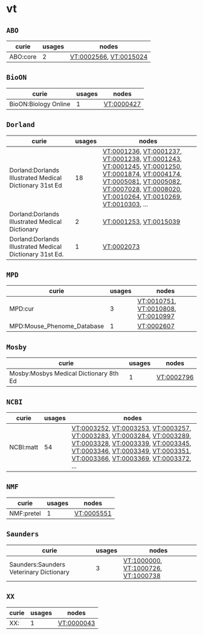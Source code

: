 # vt

## `ABO`

| curie    |   usages | nodes                                                                                            |
|----------|----------|--------------------------------------------------------------------------------------------------|
| ABO:core |        2 | [VT:0002566](https://bioregistry.io/VT:0002566), [VT:0015024](https://bioregistry.io/VT:0015024) |

## `BioON`

| curie                |   usages | nodes                                           |
|----------------------|----------|-------------------------------------------------|
| BioON:Biology Online |        1 | [VT:0000427](https://bioregistry.io/VT:0000427) |

## `Dorland`

| curie                                                    |   usages | nodes                                                                                                                                                                                                                                                                                                                                                                                                                                                                                                                                                                                                                                                                                                                                                              |
|----------------------------------------------------------|----------|--------------------------------------------------------------------------------------------------------------------------------------------------------------------------------------------------------------------------------------------------------------------------------------------------------------------------------------------------------------------------------------------------------------------------------------------------------------------------------------------------------------------------------------------------------------------------------------------------------------------------------------------------------------------------------------------------------------------------------------------------------------------|
| Dorland:Dorlands Illustrated Medical Dictionary 31st Ed  |       18 | [VT:0001236](https://bioregistry.io/VT:0001236), [VT:0001237](https://bioregistry.io/VT:0001237), [VT:0001238](https://bioregistry.io/VT:0001238), [VT:0001243](https://bioregistry.io/VT:0001243), [VT:0001245](https://bioregistry.io/VT:0001245), [VT:0001250](https://bioregistry.io/VT:0001250), [VT:0001874](https://bioregistry.io/VT:0001874), [VT:0004174](https://bioregistry.io/VT:0004174), [VT:0005081](https://bioregistry.io/VT:0005081), [VT:0005082](https://bioregistry.io/VT:0005082), [VT:0007028](https://bioregistry.io/VT:0007028), [VT:0008020](https://bioregistry.io/VT:0008020), [VT:0010264](https://bioregistry.io/VT:0010264), [VT:0010269](https://bioregistry.io/VT:0010269), [VT:0010303](https://bioregistry.io/VT:0010303), ... |
| Dorland:Dorlands Illustrated Medical Dictionary          |        2 | [VT:0001253](https://bioregistry.io/VT:0001253), [VT:0015039](https://bioregistry.io/VT:0015039)                                                                                                                                                                                                                                                                                                                                                                                                                                                                                                                                                                                                                                                                   |
| Dorland:Dorlands Illustrated Medical Dictionary 31st Ed. |        1 | [VT:0002073](https://bioregistry.io/VT:0002073)                                                                                                                                                                                                                                                                                                                                                                                                                                                                                                                                                                                                                                                                                                                    |

## `MPD`

| curie                      |   usages | nodes                                                                                                                                             |
|----------------------------|----------|---------------------------------------------------------------------------------------------------------------------------------------------------|
| MPD:cur                    |        3 | [VT:0010751](https://bioregistry.io/VT:0010751), [VT:0010808](https://bioregistry.io/VT:0010808), [VT:0010997](https://bioregistry.io/VT:0010997) |
| MPD:Mouse_Phenome_Database |        1 | [VT:0002607](https://bioregistry.io/VT:0002607)                                                                                                   |

## `Mosby`

| curie                                  |   usages | nodes                                           |
|----------------------------------------|----------|-------------------------------------------------|
| Mosby:Mosbys Medical Dictionary 8th Ed |        1 | [VT:0002796](https://bioregistry.io/VT:0002796) |

## `NCBI`

| curie     |   usages | nodes                                                                                                                                                                                                                                                                                                                                                                                                                                                                                                                                                                                                                                                                                                                                                              |
|-----------|----------|--------------------------------------------------------------------------------------------------------------------------------------------------------------------------------------------------------------------------------------------------------------------------------------------------------------------------------------------------------------------------------------------------------------------------------------------------------------------------------------------------------------------------------------------------------------------------------------------------------------------------------------------------------------------------------------------------------------------------------------------------------------------|
| NCBI:matt |       54 | [VT:0003252](https://bioregistry.io/VT:0003252), [VT:0003253](https://bioregistry.io/VT:0003253), [VT:0003257](https://bioregistry.io/VT:0003257), [VT:0003283](https://bioregistry.io/VT:0003283), [VT:0003284](https://bioregistry.io/VT:0003284), [VT:0003289](https://bioregistry.io/VT:0003289), [VT:0003328](https://bioregistry.io/VT:0003328), [VT:0003339](https://bioregistry.io/VT:0003339), [VT:0003345](https://bioregistry.io/VT:0003345), [VT:0003346](https://bioregistry.io/VT:0003346), [VT:0003349](https://bioregistry.io/VT:0003349), [VT:0003351](https://bioregistry.io/VT:0003351), [VT:0003366](https://bioregistry.io/VT:0003366), [VT:0003369](https://bioregistry.io/VT:0003369), [VT:0003372](https://bioregistry.io/VT:0003372), ... |

## `NMF`

| curie      |   usages | nodes                                           |
|------------|----------|-------------------------------------------------|
| NMF:pretel |        1 | [VT:0005551](https://bioregistry.io/VT:0005551) |

## `Saunders`

| curie                                   |   usages | nodes                                                                                                                                             |
|-----------------------------------------|----------|---------------------------------------------------------------------------------------------------------------------------------------------------|
| Saunders:Saunders Veterinary Dictionary |        3 | [VT:1000000](https://bioregistry.io/VT:1000000), [VT:1000726](https://bioregistry.io/VT:1000726), [VT:1000738](https://bioregistry.io/VT:1000738) |

## `XX`

| curie           |   usages | nodes                                           |
|-----------------|----------|-------------------------------------------------|
| XX:<new dbxref> |        1 | [VT:0000043](https://bioregistry.io/VT:0000043) |

